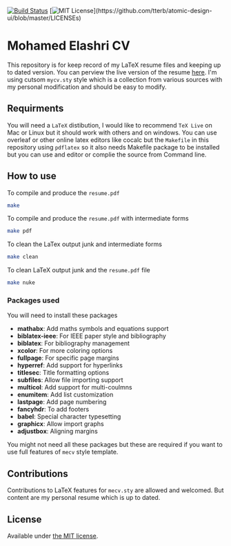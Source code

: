 [![Build Status](https://app.travis-ci.com/MohamedElashri/ME-Resume.svg?branch=Main)](https://app.travis-ci.com/MohamedElashri/ME-Resume)
[![MIT License](https://img.shields.io/apm/l/atomic-design-ui.svg?)](https://github.com/tterb/atomic-design-ui/blob/master/LICENSEs)

# Mohamed Elashri CV 


This repository is for keep record of my LaTeX resume files and keeping up to dated version. You can perview the live version of the resume [here](https://melashri.net/CV.pdf "Mohamed's Resume"). I'm using cutsom `mycv.sty` style which is a collection from various sources with my personal modification and should be easy to modify. 

## Requirments 
You will need a `LaTeX` distibution, I would like to recommend `TeX Live` on Mac or Linux but it should work with others and on windows. You can use overleaf or other online latex editors like cocalc but the `Makefile` in this repository using `pdflatex` so it also needs Makefile package to be installed but you can use and editor or complie the source from Command line. 

## How to use

To compile and produce the `resume.pdf` 

```bash
make 
```

To compile and produce the `resume.pdf` with intermediate forms

```bash
make pdf
```



To clean the LaTex output junk and intermediate forms

```bash
make clean
```

To clean LaTeX output junk and the `resume.pdf` file 

```bash
make nuke
```
### Packages used 

You will need to install these packages 
- **mathabx**: Add maths symbols and equations support
- **biblatex-ieee**: For IEEE paper style and bibliography
- **biblatex**: For bibliography management 
- **xcolor**: For more coloring options
- **fullpage**: For specific page margins
- **hyperref**: Add support for hyperlinks
- **titlesec**: Title formatting options
- **subfiles**: Allow file importing support
- **multicol**: Add support for multi-coulmns
- **enumitem**: Add list customization
- **lastpage**: Add page numbering
- **fancyhdr**: To add footers
- **babel**: Special character typesetting
- **graphicx**: Allow import graphs 
- **adjustbox**: Aligning margins

You might not need all these packages but these are required if you want to use full features of `mecv` style template. 

## Contributions

Contributions to LaTeX features for `mecv.sty` are allowed and welcomed. But content are my personal resume which is up to dated. 

## License

Available under [the MIT license](https://github.com/MohamedElashri/ME-Resume/blob/Main/LICENSE.md).
